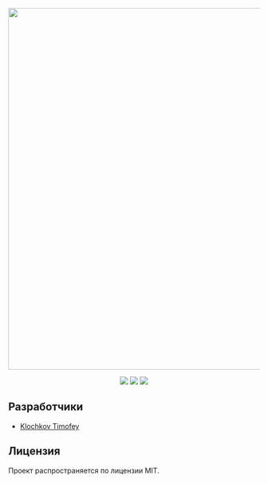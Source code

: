 <p align="center">
      <img src="https://i.ibb.co/6DCwXnn/company.png" width="726">
</p>

<p align="center">
      <img src="https://shields.microej.com/badge/HTML-v5.3-8A2BE2" />
      <img src="https://shields.microej.com/badge/CSS-v92-00BFFF" />    
      <img src="https://shields.microej.com/badge/License-MIT-7FFF00" />
</p>

## Разработчики

- [Klochkov Timofey](https://github.com/KlochkovTimofey)

## Лицензия

Проект распространяется по лицензии MIT.
